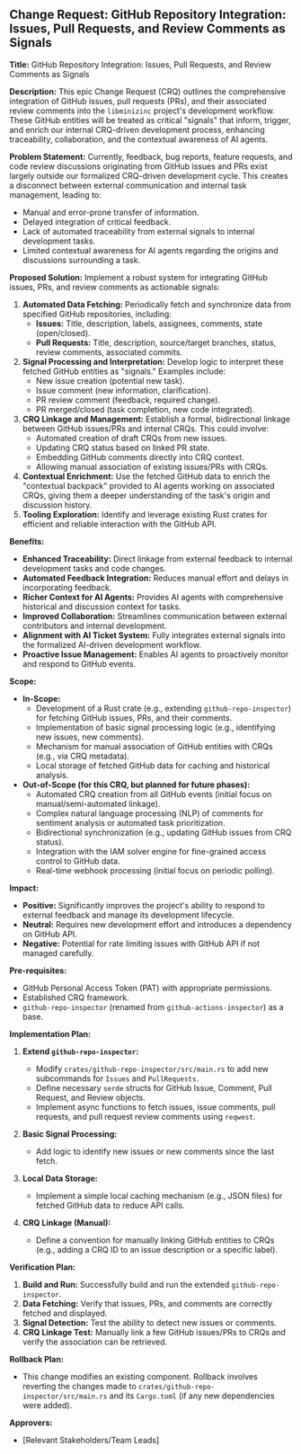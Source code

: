 ## Change Request: GitHub Repository Integration: Issues, Pull Requests, and Review Comments as Signals

**Title:** GitHub Repository Integration: Issues, Pull Requests, and Review Comments as Signals

**Description:**
This epic Change Request (CRQ) outlines the comprehensive integration of GitHub issues, pull requests (PRs), and their associated review comments into the `libminizinc` project's development workflow. These GitHub entities will be treated as critical "signals" that inform, trigger, and enrich our internal CRQ-driven development process, enhancing traceability, collaboration, and the contextual awareness of AI agents.

**Problem Statement:**
Currently, feedback, bug reports, feature requests, and code review discussions originating from GitHub issues and PRs exist largely outside our formalized CRQ-driven development cycle. This creates a disconnect between external communication and internal task management, leading to:
*   Manual and error-prone transfer of information.
*   Delayed integration of critical feedback.
*   Lack of automated traceability from external signals to internal development tasks.
*   Limited contextual awareness for AI agents regarding the origins and discussions surrounding a task.

**Proposed Solution:**
Implement a robust system for integrating GitHub issues, PRs, and review comments as actionable signals:
1.  **Automated Data Fetching:** Periodically fetch and synchronize data from specified GitHub repositories, including:
    *   **Issues:** Title, description, labels, assignees, comments, state (open/closed).
    *   **Pull Requests:** Title, description, source/target branches, status, review comments, associated commits.
2.  **Signal Processing and Interpretation:** Develop logic to interpret these fetched GitHub entities as "signals." Examples include:
    *   New issue creation (potential new task).
    *   Issue comment (new information, clarification).
    *   PR review comment (feedback, required change).
    *   PR merged/closed (task completion, new code integrated).
3.  **CRQ Linkage and Management:** Establish a formal, bidirectional linkage between GitHub issues/PRs and internal CRQs. This could involve:
    *   Automated creation of draft CRQs from new issues.
    *   Updating CRQ status based on linked PR state.
    *   Embedding GitHub comments directly into CRQ context.
    *   Allowing manual association of existing issues/PRs with CRQs.
4.  **Contextual Enrichment:** Use the fetched GitHub data to enrich the "contextual backpack" provided to AI agents working on associated CRQs, giving them a deeper understanding of the task's origin and discussion history.
5.  **Tooling Exploration:** Identify and leverage existing Rust crates for efficient and reliable interaction with the GitHub API.

**Benefits:**
*   **Enhanced Traceability:** Direct linkage from external feedback to internal development tasks and code changes.
*   **Automated Feedback Integration:** Reduces manual effort and delays in incorporating feedback.
*   **Richer Context for AI Agents:** Provides AI agents with comprehensive historical and discussion context for tasks.
*   **Improved Collaboration:** Streamlines communication between external contributors and internal development.
*   **Alignment with AI Ticket System:** Fully integrates external signals into the formalized AI-driven development workflow.
*   **Proactive Issue Management:** Enables AI agents to proactively monitor and respond to GitHub events.

**Scope:**
*   **In-Scope:**
    *   Development of a Rust crate (e.g., extending `github-repo-inspector`) for fetching GitHub issues, PRs, and their comments.
    *   Implementation of basic signal processing logic (e.g., identifying new issues, new comments).
    *   Mechanism for manual association of GitHub entities with CRQs (e.g., via CRQ metadata).
    *   Local storage of fetched GitHub data for caching and historical analysis.
*   **Out-of-Scope (for this CRQ, but planned for future phases):**
    *   Automated CRQ creation from all GitHub events (initial focus on manual/semi-automated linkage).
    *   Complex natural language processing (NLP) of comments for sentiment analysis or automated task prioritization.
    *   Bidirectional synchronization (e.g., updating GitHub issues from CRQ status).
    *   Integration with the IAM solver engine for fine-grained access control to GitHub data.
    *   Real-time webhook processing (initial focus on periodic polling).

**Impact:**
*   **Positive:** Significantly improves the project's ability to respond to external feedback and manage its development lifecycle.
*   **Neutral:** Requires new development effort and introduces a dependency on GitHub API.
*   **Negative:** Potential for rate limiting issues with GitHub API if not managed carefully.

**Pre-requisites:**
*   GitHub Personal Access Token (PAT) with appropriate permissions.
*   Established CRQ framework.
*   `github-repo-inspector` (renamed from `github-actions-inspector`) as a base.

**Implementation Plan:**

1.  **Extend `github-repo-inspector`:**
    *   Modify `crates/github-repo-inspector/src/main.rs` to add new subcommands for `Issues` and `PullRequests`.
    *   Define necessary `serde` structs for GitHub Issue, Comment, Pull Request, and Review objects.
    *   Implement async functions to fetch issues, issue comments, pull requests, and pull request review comments using `reqwest`.

2.  **Basic Signal Processing:**
    *   Add logic to identify new issues or new comments since the last fetch.

3.  **Local Data Storage:**
    *   Implement a simple local caching mechanism (e.g., JSON files) for fetched GitHub data to reduce API calls.

4.  **CRQ Linkage (Manual):**
    *   Define a convention for manually linking GitHub entities to CRQs (e.g., adding a CRQ ID to an issue description or a specific label).

**Verification Plan:**
1.  **Build and Run:** Successfully build and run the extended `github-repo-inspector`.
2.  **Data Fetching:** Verify that issues, PRs, and comments are correctly fetched and displayed.
3.  **Signal Detection:** Test the ability to detect new issues or comments.
4.  **CRQ Linkage Test:** Manually link a few GitHub issues/PRs to CRQs and verify the association can be retrieved.

**Rollback Plan:**
*   This change modifies an existing component. Rollback involves reverting the changes made to `crates/github-repo-inspector/src/main.rs` and its `Cargo.toml` (if any new dependencies were added).

**Approvers:**
*   [Relevant Stakeholders/Team Leads]
